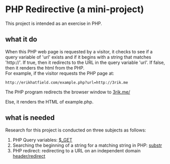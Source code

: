 # PHP Redirective (a mini-project)
This project is intended as an exercise in PHP.


## what it do
When this PHP web page is requested by a visitor, it checks to see if a query variable of 'url' exists and if it begins with a string that matches 'http://'. If true, then it redirects to the URL in the query variable 'url'. If false, then it renders the html from the PHP.  
For example, if the visitor requests the PHP page at:
```
http://erikhatfield.com/example.php?url=http://3rik.me
```
The PHP program redirects the browser window to [3rik.me/](http://3rik.me)

Else, it renders the HTML of example.php.



## what is needed
Research for this project is conducted on three subjects as follows:
1. PHP Query variables: [$_GET](http://php.net/manual/en/reserved.variables.get.php)
2. Searching the beginning of a string for a matching string in PHP: [substr](https://stackoverflow.com/questions/2790899/how-to-check-if-a-string-starts-with-a-specified-string)
3. PHP redirect: redirecting to a URL on an independent domain [header/redirect](http://php.net/manual/en/function.header.php)
	
	
	
	